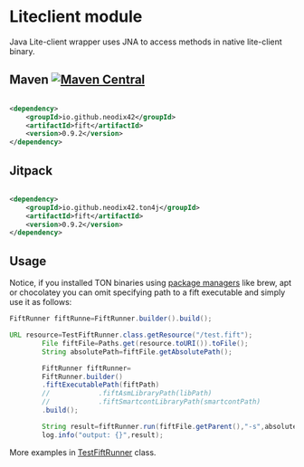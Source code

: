 # Liteclient module

Java Lite-client wrapper uses JNA to access methods in native lite-client binary.

## Maven [![Maven Central][maven-central-svg]][maven-central]

```xml

<dependency>
    <groupId>io.github.neodix42</groupId>
    <artifactId>fift</artifactId>
    <version>0.9.2</version>
</dependency>
```

## Jitpack

```xml

<dependency>
    <groupId>io.github.neodix42.ton4j</groupId>
    <artifactId>fift</artifactId>
    <version>0.9.2</version>
</dependency>
```

## Usage

Notice, if you installed TON binaries using [package managers](https://github.com/ton-blockchain/packages) like brew,
apt or chocolatey you can omit specifying path to a fift executable and simply use it as follows:

```java
FiftRunner fiftRunne=FiftRunner.builder().build();
```

```java
URL resource=TestFiftRunner.class.getResource("/test.fift");
        File fiftFile=Paths.get(resource.toURI()).toFile();
        String absolutePath=fiftFile.getAbsolutePath();

        FiftRunner fiftRunner=
        FiftRunner.builder()
        .fiftExecutablePath(fiftPath)
        //            .fiftAsmLibraryPath(libPath)
        //            .fiftSmartcontLibraryPath(smartcontPath)
        .build();

        String result=fiftRunner.run(fiftFile.getParent(),"-s",absolutePath);
        log.info("output: {}",result);
```

More examples in [TestFiftRunner](../fift/src/test/java/org/ton/java/fift/TestFiftRunner.java) class.


[maven-central-svg]: https://img.shields.io/maven-central/v/io.github.neodix42/fift

[maven-central]: https://mvnrepository.com/artifact/io.github.neodix42/fift

[ton-svg]: https://img.shields.io/badge/Based%20on-TON-blue

[ton]: https://ton.org